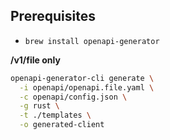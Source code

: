 ## Prerequisites

- `brew install openapi-generator`

**/v1/file only**

```bash
openapi-generator-cli generate \
  -i openapi/openapi.file.yaml \
  -c openapi/config.json \
  -g rust \
  -t ./templates \
  -o generated-client
```
